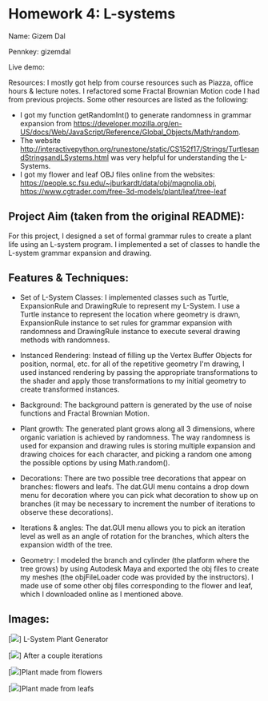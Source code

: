 # Homework 4: L-systems

Name: Gizem Dal

Pennkey: gizemdal

Live demo: 

Resources:
I mostly got help from course resources such as Piazza, office hours & lecture notes. I refactored some Fractal Brownian Motion code I had from previous projects. Some other resources are listed as the following:
- I got my function getRandomInt() to generate randomness in grammar expansion from https://developer.mozilla.org/en-US/docs/Web/JavaScript/Reference/Global_Objects/Math/random. 
- The website http://interactivepython.org/runestone/static/CS152f17/Strings/TurtlesandStringsandLSystems.html was very helpful for understanding the L-Systems.
- I got my flower and leaf OBJ files online from the websites: https://people.sc.fsu.edu/~jburkardt/data/obj/magnolia.obj, https://www.cgtrader.com/free-3d-models/plant/leaf/tree-leaf

## Project Aim (taken from the original README):

For this project, I designed a set of formal grammar rules to create a plant life using an L-system program. I implemented a set of classes to handle the L-system grammar expansion and drawing.

## Features & Techniques:

- Set of L-System Classes: I implemented classes such as Turtle, ExpansionRule and DrawingRule to represent my L-System. I use a Turtle instance to represent the location where geometry is drawn, ExpansionRule instance to set rules for grammar expansion with randomness and DrawingRule instance to execute several drawing methods with randomness.

- Instanced Rendering: Instead of filling up the Vertex Buffer Objects for position, normal, etc. for all of the repetitive geometry I'm drawing, I used instanced rendering by passing the appropriate transformations to the shader and apply those transformations to my initial geometry to create transformed instances.

- Background: The background pattern is generated by the use of noise functions and Fractal Brownian Motion.

- Plant growth: The generated plant grows along all 3 dimensions, where organic variation is achieved by randomness. The way randomness is used for expansion and drawing rules is storing multiple expansion and drawing choices for each character, and picking a random one among the possible options by using Math.random().

- Decorations: There are two possible tree decorations that appear on branches: flowers and leafs. The dat.GUI menu contains a drop down menu for decoration where you can pick what decoration to show up on branches (it may be necessary to increment the number of iterations to observe these decorations).

- Iterations & angles: The dat.GUI menu allows you to pick an iteration level as well as an angle of rotation for the branches, which alters the expansion width of the tree.

- Geometry: I modeled the branch and cylinder (the platform where the tree grows) by using Autodesk Maya and exported the obj files to create my meshes (the objFileLoader code was provided by the instructors). I made use of some other obj files corresponding to the flower and leaf, which I downloaded online as I mentioned above.


## Images:

[![](initial.png)] L-System Plant Generator

[![](iterations.png)] After a couple iterations

[![](flower.png)]Plant made from flowers

[![](leaf.png)]Plant made from leafs
